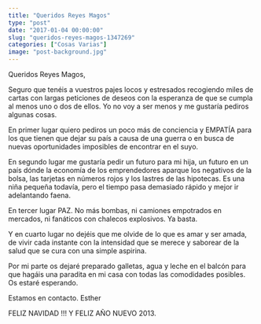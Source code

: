 ```yaml
---
title: "Queridos Reyes Magos"
type: "post"
date: "2017-01-04 00:00:00"
slug: "queridos-reyes-magos-1347269"
categories: ["Cosas Varias"]
image: "post-background.jpg"
---
```


   
  
Queridos Reyes Magos,  
  
Seguro que tenéis a vuestros pajes locos y estresados recogiendo miles de cartas con largas peticiones de deseos con la esperanza de que se cumpla al menos uno o dos de ellos. Yo no voy a ser menos y me gustaría pediros algunas cosas.  
  
En primer lugar quiero pediros un poco más de conciencia y EMPATÍA para los que tienen que dejar su país a causa de una guerra o en busca de nuevas oportunidades imposibles de encontrar en el suyo.  
  
En segundo lugar me gustaría pedir un futuro para mi hija, un futuro en un país dónde la economía de los emprendedores aparque los negativos de la bolsa, las tarjetas en números rojos y los lastres de las hipotecas. Es una niña pequeña todavía, pero el tiempo pasa demasiado rápido y mejor ir adelantando faena.  
  
En tercer lugar PAZ. No más bombas, ni camiones empotrados en mercados, ni fanáticos con chalecos explosivos. Ya basta.  
  
Y en cuarto lugar no dejéis que me olvide de lo que es amar y ser amada, de vivir cada instante con la intensidad que se merece y saborear de la salud que se cura con una simple aspirina.  
  
Por mi parte os dejaré preparado galletas, agua y leche en el balcón para que hagáis una paradita en mi casa con todas las comodidades posibles. Os estaré esperando.  
  
Estamos en contacto. Esther  
  
FELIZ NAVIDAD !!! Y FELIZ AÑO NUEVO 2013.